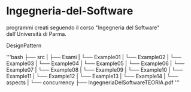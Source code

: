 # Ingegneria-del-Software
programmi creati seguendo il corso "Ingegneria del Software" dell'Università di Parma.

DesignPattern

'''bash
├── src
|    ├── Esami
|    └── Example01
|    └── Example02
|    └── Example03
|    └── Example04
|    └── Example05
|    └── Example06
|    └── Example07
|    └── Example08
|    └── Example09
|    └── Example10
|    └── Example11
|    └── Example12
|    └── Example13
|    └── Example14
|    └── aspects
|    └── concurrency
├── IngegneriaDelSoftwareTEORIA.pdf
'''
